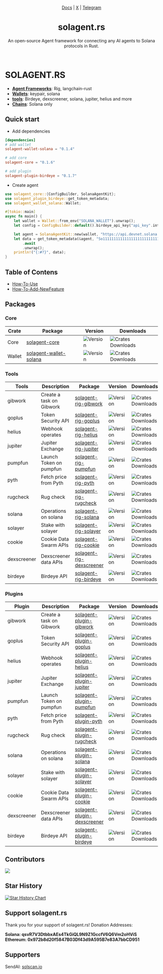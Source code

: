 <div align="center">

[Docs](https://docs.solagent.rs) | [X](https://x.com/ztgx5) | [Telegram](https://t.me/solagent_rs)

# solagent.rs   
An open-source Agent framework for connecting any AI agents to Solana protocols in Rust. 

</div>

</br>

# SOLAGENT.RS
* **[Agent Frameworks]()**: Rig, langchain-rust
* **[Wallets]()**: keypair, solana
* **[tools]()**: Birdeye, dexscreener, solana, jupiter, helius and more
* **[Chains]()**: Solana only

## Quick start
* Add dependencies
```toml
[dependencies]
# add wallet
solagent-wallet-solana = "0.1.4"

# add core
solagent-core = "0.1.6"

# add plugin
solagent-plugin-birdeye = "0.1.7"
```
* Create agent
```rust
use solagent_core::{ConfigBuilder, SolanaAgentKit};
use solagent_plugin_birdeye::get_token_metadata;
use solagent_wallet_solana::Wallet;

#[tokio::main]
async fn main() {
    let wallet = Wallet::from_env("SOLANA_WALLET").unwrap();
    let config = ConfigBuilder::default().birdeye_api_key("api_key".into()).build();

    let agent = SolanaAgentKit::new(wallet, "https://api.devnet.solana.com", config);
    let data = get_token_metadata(&agent, "So11111111111111111111111111111111111111112")
        .await
        .unwrap();
    println!("{:#?}", data);
}
```
## Table of Contens
* [How-To-Use](./docs/how-to-usage.md)
* [How-To-Add-NewFeature](./docs/hot-to-add-feature.md)


## Packages
### Core
| Crate | Package | Version | Downloads |
| --- | --- | --- | --- |
| Core | [solagent-core](https://crates.io/crates/solagent-core) | ![Version](https://img.shields.io/crates/v/solagent-core) | ![Crates Downloads](https://img.shields.io/crates/d/solagent-core?logo=rust)
| Wallet | [solagent-wallet-solana](https://crates.io/crates/solagent-wallet-solana) | ![Version](https://img.shields.io/crates/v/solagent-wallet-solana) | ![Crates Downloads](https://img.shields.io/crates/d/solagent-wallet-solana?logo=rust)

### Tools
| Tools | Description | Package | Version | Downloads |
| --- | --- | --- | --- | --- | 
| gibwork | Create a task on Gibwork | [solagent-rig-gibwork](https://crates.io/crates/solagent-rig-gibwork) | ![Version](https://img.shields.io/crates/v/solagent-rig-gibwork) | ![Crates Downloads](https://img.shields.io/crates/d/solagent-rig-gibwork?logo=rust) |
| goplus | Token Security API | [solagent-rig-goplus](https://crates.io/crates/solagent-rig-goplus) | ![Version](https://img.shields.io/crates/v/solagent-rig-goplus) |![Crates Downloads](https://img.shields.io/crates/d/solagent-rig-goplus?logo=rust) |
| helius | Webhook operates  | [solagent-rig-helius](https://crates.io/crates/solagent-rig-helius) | ![Version](https://img.shields.io/crates/v/solagent-rig-helius) |![Crates Downloads](https://img.shields.io/crates/d/solagent-rig-helius?logo=rust) |
| jupiter | Jupiter Exchange  | [solagent-rig-jupiter](https://crates.io/crates/solagent-rig-jupiter) | ![Version](https://img.shields.io/crates/v/solagent-rig-jupiter) |![Crates Downloads](https://img.shields.io/crates/d/solagent-rig-jupiter?logo=rust) |
| pumpfun | Launch Token on pumpfun  | [solagent-rig-pumpfun](https://crates.io/crates/solagent-rig-pumpfun) | ![Version](https://img.shields.io/crates/v/solagent-rig-pumpfun) |![Crates Downloads](https://img.shields.io/crates/d/solagent-rig-pumpfun?logo=rust) |
| pyth | Fetch price from Pyth  | [solagent-rig-pyth](https://crates.io/crates/solagent-rig-pyth) | ![Version](https://img.shields.io/crates/v/solagent-rig-pyth) |![Crates Downloads](https://img.shields.io/crates/d/solagent-rig-pyth?logo=rust) |
| rugcheck | Rug check | [solagent-rig-rugcheck](https://crates.io/crates/solagent-rig-rugcheck) | ![Version](https://img.shields.io/crates/v/solagent-rig-rugcheck) |![Crates Downloads](https://img.shields.io/crates/d/solagent-rig-rugcheck?logo=rust) |
| solana | Operations on solana | [solagent-rig-solana](https://crates.io/crates/solagent-rig-solana) | ![Version](https://img.shields.io/crates/v/solagent-rig-solana) |![Crates Downloads](https://img.shields.io/crates/d/solagent-rig-solana?logo=rust) |
| solayer | Stake with solayer | [solagent-rig-solayer](https://crates.io/crates/solagent-rig-solayer) | ![Version](https://img.shields.io/crates/v/solagent-rig-solayer) |![Crates Downloads](https://img.shields.io/crates/d/solagent-rig-solayer?logo=rust) |
| cookie | Cookie Data Swarm APIs | [solagent-rig-cookie](https://crates.io/crates/solagent-rig-cookie) | ![Version](https://img.shields.io/crates/v/solagent-rig-cookie) |![Crates Downloads](https://img.shields.io/crates/d/solagent-rig-cookie?logo=rust) |
| dexscreener | Dexscreener data APIs | [solagent-rig-dexscreener](https://crates.io/crates/solagent-rig-dexscreener) | ![Version](https://img.shields.io/crates/v/solagent-rig-dexscreener) |![Crates Downloads](https://img.shields.io/crates/d/solagent-rig-dexscreener?logo=rust) |
| birdeye | Birdeye API | [solagent-rig-birdeye](https://crates.io/crates/solagent-rig-birdeye) | ![Version](https://img.shields.io/crates/v/solagent-rig-birdeye) |![Crates Downloads](https://img.shields.io/crates/d/solagent-rig-birdeye?logo=rust) |
 

### Plugins
| Plugin | Description | Package | Version | Downloads |
| --- | --- | --- | --- | --- |
| gibwork | Create a task on Gibwork | [solagent-plugin-gibwork](https://crates.io/crates/solagent-plugin-gibwork) | ![Version](https://img.shields.io/crates/v/solagent-plugin-gibwork) | ![Crates Downloads](https://img.shields.io/crates/d/solagent-plugin-gibwork?logo=rust) |
| goplus | Token Security API | [solagent-plugin-goplus](https://crates.io/crates/solagent-plugin-goplus) | ![Version](https://img.shields.io/crates/v/solagent-plugin-goplus) | ![Crates Downloads](https://img.shields.io/crates/d/solagent-plugin-goplus?logo=rust) |
| helius | Webhook operates  | [solagent-plugin-helius](https://crates.io/crates/solagent-plugin-helius) | ![Version](https://img.shields.io/crates/v/solagent-plugin-helius) | ![Crates Downloads](https://img.shields.io/crates/d/solagent-plugin-helius?logo=rust) |
| jupiter | Jupiter Exchange  | [solagent-plugin-jupiter](https://crates.io/crates/solagent-plugin-jupiter) | ![Version](https://img.shields.io/crates/v/solagent-plugin-jupiter) | ![Crates Downloads](https://img.shields.io/crates/d/solagent-plugin-jupiter?logo=rust) |
| pumpfun | Launch Token on pumpfun  | [solagent-plugin-pumpfun](https://crates.io/crates/solagent-plugin-pumpfun) | ![Version](https://img.shields.io/crates/v/solagent-plugin-pumpfun) | ![Crates Downloads](https://img.shields.io/crates/d/solagent-plugin-pumpfun?logo=rust) |
| pyth | Fetch price from Pyth  | [solagent-plugin-pyth](https://crates.io/crates/solagent-plugin-pyth) | ![Version](https://img.shields.io/crates/v/solagent-plugin-pyth) | ![Crates Downloads](https://img.shields.io/crates/d/solagent-plugin-pyth?logo=rust) |
| rugcheck | Rug check | [solagent-plugin-rugcheck](https://crates.io/crates/solagent-plugin-rugcheck) | ![Version](https://img.shields.io/crates/v/solagent-plugin-rugcheck) | ![Crates Downloads](https://img.shields.io/crates/d/solagent-plugin-rugcheck?logo=rust) |
| solana | Operations on solana | [solagent-plugin-solana](https://crates.io/crates/solagent-plugin-solana) | ![Version](https://img.shields.io/crates/v/solagent-plugin-solana) | ![Crates Downloads](https://img.shields.io/crates/d/solagent-plugin-solana?logo=rust) |
| solayer | Stake with solayer | [solagent-plugin-solayer](https://crates.io/crates/solagent-plugin-solayer) | ![Version](https://img.shields.io/crates/v/solagent-plugin-solayer) | ![Crates Downloads](https://img.shields.io/crates/d/solagent-plugin-solayer?logo=rust) |
| cookie | Cookie Data Swarm APIs | [solagent-plugin-cookie](https://crates.io/crates/solagent-plugin-cookie) | ![Version](https://img.shields.io/crates/v/solagent-plugin-cookie) | ![Crates Downloads](https://img.shields.io/crates/d/solagent-plugin-cookie?logo=rust) |
| dexscreener | Dexscreener data APIs | [solagent-plugin-dexscreener](https://crates.io/crates/solagent-plugin-dexscreener) | ![Version](https://img.shields.io/crates/v/solagent-plugin-dexscreener) | ![Crates Downloads](https://img.shields.io/crates/d/solagent-plugin-dexscreener?logo=rust) |
| birdeye | Birdeye API | [solagent-plugin-birdeye](https://crates.io/crates/solagent-plugin-birdeye) | ![Version](https://img.shields.io/crates/v/solagent-plugin-birdeye) | ![Crates Downloads](https://img.shields.io/crates/d/solagent-plugin-birdeye?logo=rust) |
 

## Contributors

<a href="https://github.com/zTgx/solagent.rs/graphs/contributors">
  <img src="https://contrib.rocks/image?repo=zTgx/solagent.rs" />
</a>

## Star History

[![Star History Chart](https://api.star-history.com/svg?repos=zTgx/solagent.rs&type=Date)](https://star-history.com/#zTgx/solagent.rs&Date)

## Support solagent.rs
Thank you for your support of solagent.rs! Donation Addresses:    

**Solana: qsvR7V3DtbbxAEs4TkGiQL9N9Z1GccfV6Q6Vm2oHViS**  
**Ethereum: 0x972b8d20f5847B03Df43d9A595B7e83A7bbCD951**  

## Supporters  
SendAI: [solscan.io](https://solscan.io/tx/nf3B1zaTZcLuCLVTkLFHuTqjVjLUwXHkCnN3Tdm7PHSDunjJD6tZHYHgijJKbCcchHaxVYWM4uEgieQyLjRBCR4)  

